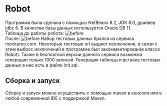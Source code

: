 # Robot
Программа была сделана с помощью NetBeans 8.2, JDK 8.0, драйвер jdbc 6. В качестве базы данных используется Oracle DB 11. <br>
Таблица до работы робота:
![before](https://pp.userapi.com/c844416/v844416483/17dd1c/ZGjXUGajTso.jpg) <br>
После:
![before](https://pp.userapi.com/c844416/v844416483/17dd14/C234Fdp4RfE.jpg)
Набор тестовых данных брался из сервиса mockaroo.com. Некоторые тестовые url выдают исключения, в связи с этим выброс исключений в программе был закомментирован(в классе Robot). Также в бесплатной версии данного сервиса возможна генерации только 1000 записей. Генерация таблицы и вставка тестовых данных в нее есть в файле init.sql. 
## Сборка и запуск ##
Сборку и запуск можно осуществить с помощью maven в консоли или в любой современной IDE с поддержкой Maven.

